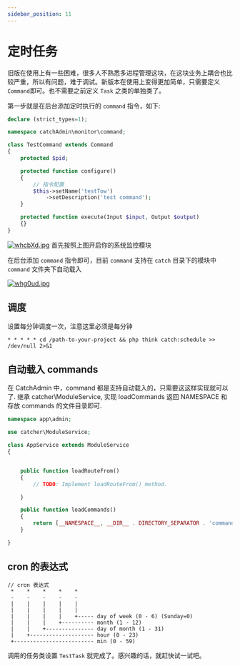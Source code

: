 ```yaml
---
sidebar_position: 11
---
```


# 定时任务
旧版在使用上有一些困难，很多人不熟悉多进程管理这块，在这块业务上耦合也比较严重，所以有问题，难于调试。新版本在使用上变得更加简单，只需要定义 `Command`即可。也不需要之前定义 `Task` 之类的单独类了。

第一步就是在后台添加定时执行的 `command` 指令，如下:
```php
declare (strict_types=1);

namespace catchAdmin\monitor\command;

class TestCommand extends Command
{
    protected $pid;

    protected function configure()
    {
        // 指令配置
        $this->setName('testTow')
            ->setDescription('test command');
    }

    protected function execute(Input $input, Output $output)
    {}
}
```

[![whcbXd.jpg](https://s1.ax1x.com/2020/09/18/whcbXd.jpg)](https://imgchr.com/i/whcbXd)
首先按照上图开启你的系统监控模块

在后台添加 `command` 指令即可，目前 `command` 支持在 `catch` 目录下的模块中 `command` 文件夹下自动载入

[![whg0ud.jpg](https://s1.ax1x.com/2020/09/18/whg0ud.jpg)](https://imgchr.com/i/whg0ud)

## 调度
设置每分钟调度一次，注意这里必须是每分钟
```shell
* * * * * cd /path-to-your-project && php think catch:schedule >> /dev/null 2>&1
```
## 自动载入 commands
在 CatchAdmin 中，command 都是支持自动载入的，只需要这这样实现就可以了. 继承 catcher\ModuleService, 实现 loadCommands 返回 NAMESPACE 和 存放 commands 的文件目录即可.
```php
namespace app\admin;

use catcher\ModuleService;

class AppService extends ModuleService
{


    public function loadRouteFrom()
    {
        // TODO: Implement loadRouteFrom() method.

    }

    public function loadCommands()
    {
        return [__NAMESPACE__, __DIR__ . DIRECTORY_SEPARATOR . 'command'];
    }

}
```
## cron 的表达式
```
// cron 表达式
 *    *    *    *    *
 -    -    -    -    -
 |    |    |    |    |
 |    |    |    |    |
 |    |    |    |    +----- day of week (0 - 6) (Sunday=0)
 |    |    |    +---------- month (1 - 12)
 |    |    +--------------- day of month (1 - 31)
 |    +-------------------- hour (0 - 23)
 +------------------------- min (0 - 59)
```
调用的任务类设置 `TestTask` 就完成了。感兴趣的话，就赶快试一试吧。
